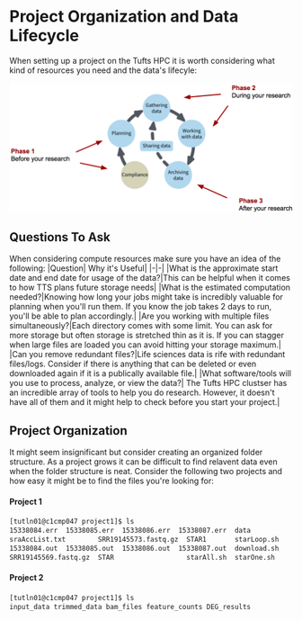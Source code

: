 # Project Organization and Data Lifecycle

When setting up a project on the Tufts HPC it is worth considering what kind of resources you need and the data's lifecyle:

<img src="../images/datalifecycle.png" />

## Questions To Ask

When considering compute resources make sure you have an idea of the following:
|Question| Why it's Useful|
|-|-|
|What is the approximate start date and end date for usage of the data?|This can be helpful when it comes to how TTS plans future storage needs|
|What is the estimated computation needed?|Knowing how long your jobs might take is incredibly valuable for planning when you'll run them. If you know the job takes 2 days to run, you'll be able to plan accordingly.|
|Are you working with multiple files simultaneously?|Each directory comes with some limit. You can ask for more storage but often storage is stretched thin as it is. If you can stagger when large files are loaded you can avoid hitting your storage maximum.|
|Can you remove redundant files?|Life sciences data is rife with redundant files/logs. Consider if there is anything that can be deleted or even downloaded again if it is a publically available file.|
|What software/tools will you use to process, analyze, or view the data?| The Tufts HPC clustser has an incredible array of tools to help you do research. However, it doesn't have all of them and it might help to check before you start your project.|


## Project Organization

It might seem insignificant but consider creating an organized folder structure. As a project grows it can be difficult to find relavent data  even when the folder structure is neat. Consider the following two projects and how easy it might be to find the files you're looking for:

#### Project 1
```
[tutln01@c1cmp047 project1]$ ls
15338084.err  15338085.err  15338086.err  15338087.err  data         sraAccList.txt        SRR19145573.fastq.gz  STAR1       starLoop.sh
15338084.out  15338085.out  15338086.out  15338087.out  download.sh  SRR19145569.fastq.gz  STAR                  starAll.sh  starOne.sh
```
#### Project 2
```
[tutln01@c1cmp047 project1]$ ls
input_data trimmed_data bam_files feature_counts DEG_results
```
